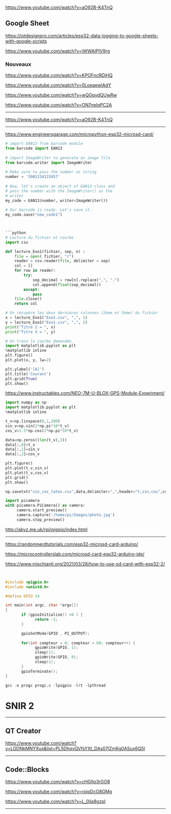 https://www.youtube.com/watch?v=aO92B-K4TnQ

## Google Sheet

https://iotdesignpro.com/articles/esp32-data-logging-to-google-sheets-with-google-scripts

https://www.youtube.com/watch?v=iWWAIPlV9rg

### Nouveaux

https://www.youtube.com/watch?v=KPOFncRDiHQ

https://www.youtube.com/watch?v=0LoeaewIAdY

https://www.youtube.com/watch?v=wQGqydQUwRw

https://www.youtube.com/watch?v=ON7neIqPC2A

---
https://www.youtube.com/watch?v=aO92B-K4TnQ

---

https://www.engineersgarage.com/micropython-esp32-microsd-card/


```python
# import EAN13 from barcode module
from barcode import EAN13
  
# import ImageWriter to generate an image file
from barcode.writer import ImageWriter
  
# Make sure to pass the number as string
number = '5901234123457'
  
# Now, let's create an object of EAN13 class and 
# pass the number with the ImageWriter() as the 
# writer
my_code = EAN13(number, writer=ImageWriter())
  
# Our barcode is ready. Let's save it.
my_code.save("new_code1")



```python
# Lecture du fichier et courbe
import csv

def lecture_Exo1(fichier, sep, n) : 
    file = open( fichier, "r")
    reader = csv.reader(file, delimiter = sep)
    col = []
    for row in reader:
        try:
            sep_decimal = row[n].replace(",", ".")
            col.append(float(sep_decimal))
        except:
            pass
    file.close()
    return col

# On récupère les deux dernières colonnes (2ème et 3ème) du fichier
x = lecture_Exo1("Exo1.csv", ",", 1)
y = lecture_Exo1("Exo1.csv", ",", 2)
print("Titre 2 = ", x)
print("Titre 3 = ", y)

# On trace la courbe demandée
import matplotlib.pyplot as plt
%matplotlib inline
plt.figure()
plt.plot(x, y, lw=2)

plt.ylabel('[A]')
plt.title('Courant')
plt.grid(True)
plt.show()

```

https://www.instructables.com/NEO-7M-U-BLOX-GPS-Module-Experiment/


```python
import numpy as np
import matplotlib.pyplot as plt
%matplotlib inline

t_v=np.linspace(0,1,200)
sin_v=np.sin(2*np.pi*10*t_v)
cos_v=1.5*np.cos(2*np.pi*10*t_v)

data=np.zeros((len(t_v),3))
data[:,0]=t_v
data[:,1]=sin_v
data[:,2]=cos_v

plt.figure()
plt.plot(t_v,sin_v)
plt.plot(t_v,cos_v)
plt.grid()
plt.show()

np.savetxt("sin_cos_latex.csv",data,delimiter=",",header="t,sin,cos",comments="")
```


```python
import picamera
with picamera.PiCamera() as camera:
     camera.start_preview()
     camera.capture('/home/pi/Images/photo.jpg')
     camera.stop_preview()
```



http://abyz.me.uk/rpi/pigpio/index.html

---

https://randomnerdtutorials.com/esp32-microsd-card-arduino/

https://microcontrollerslab.com/microsd-card-esp32-arduino-ide/

https://www.mischianti.org/2021/03/28/how-to-use-sd-card-with-esp32-2/

```cpp


#include <pigpio.h>
#include <unistd.h>

#define GPIO 14

int main(int argc, char *argv[])
{
       if (gpioInitialise() <0 ) {
             return -1;
       }

       gpioSetMode(GPIO , PI_OUTPUT);
       
       for(int compteur = 0; compteur < 60; compteur++) {
             gpioWrite(GPIO, 1);
             sleep(1);
             gpioWrite(GPIO, 0);
             sleep(1);
       }
       gpioTerminate();
}

```

```python
gcc -o progc progc.c -lpigpio -lrt -lpthread
```

# SNIR 2

---
## QT Creator

https://www.youtube.com/watch?v=LGDNkMNYXus&list=PL5DhqvQVfsYXt_DAs07lZm6g0ASux6Q5l

---

## Code::Blocks

https://www.youtube.com/watch?v=cHGIIp3rGO8

https://www.youtube.com/watch?v=rpipDcG8GMg

https://www.youtube.com/watch?v=L_0ila8gzpI

---
